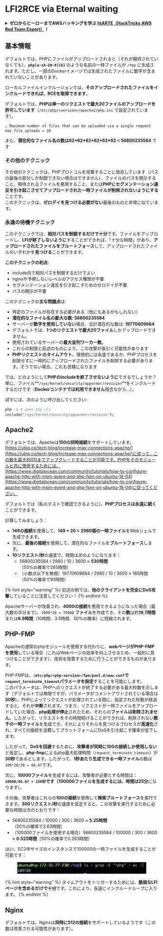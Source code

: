 # LFI2RCE via Eternal waiting

<details>

<summary><strong>ゼロからヒーローまでAWSハッキングを学ぶ</strong> <a href="https://training.hacktricks.xyz/courses/arte"><strong>htARTE（HackTricks AWS Red Team Expert）</strong></a><strong>！</strong></summary>

HackTricks をサポートする他の方法:

* **HackTricks で企業を宣伝したい** または **HackTricks をPDFでダウンロードしたい** 場合は [**SUBSCRIPTION PLANS**](https://github.com/sponsors/carlospolop) をチェックしてください！
* [**公式PEASS＆HackTricksのグッズ**](https://peass.creator-spring.com)を入手する
* [**The PEASS Family**](https://opensea.io/collection/the-peass-family)を発見し、独占的な [**NFTs**](https://opensea.io/collection/the-peass-family) のコレクションを見つける
* **💬 [**Discordグループ**](https://discord.gg/hRep4RUj7f) に参加するか、[**telegramグループ**](https://t.me/peass) に参加するか、**Twitter** 🐦 [**@carlospolopm**](https://twitter.com/hacktricks\_live) をフォローする。
* **ハッキングテクニックを共有するために、PRを** [**HackTricks**](https://github.com/carlospolop/hacktricks) **と** [**HackTricks Cloud**](https://github.com/carlospolop/hacktricks-cloud) **のGitHubリポジトリに提出してください。**

</details>

## 基本情報

デフォルトでは、PHPにファイルがアップロードされると（それが期待されていなくても）、**`php[a-zA-Z0-9]{6}`** のような名前の一時ファイルが `/tmp` に生成されます。ただし、一部のDockerイメージでは生成されたファイルに数字が含まれていないことがあります。

ローカルファイルインクルージョンでは、**そのアップロードされたファイルをインクルードできれば、RCEを取得できます**。

デフォルトでは、**PHPは単一のリクエストで最大20ファイルのアップロードを許可しています**（`/etc/php/<version>/apache2/php.ini` で設定されています）。
```
; Maximum number of files that can be uploaded via a single request
max_file_uploads = 20
```
また、**潜在的なファイル名の数は62\*62\*62\*62\*62\*62 = 56800235584** です

### その他のテクニック

その他のテクニックは、PHPプロトコルを攻撃することに依存しています（パスの最後の部分しか制御できない場合はできません）、ファイルのパスを開示すること、期待されるファイルを悪用すること、または**PHPにセグメンテーション違反を引き起こさせてアップロードされた一時ファイルが削除されないようにする**ことです。\
このテクニックは、**ゼロデイを見つける必要がない**最後のものと非常に似ています。

### 永遠の待機テクニック

このテクニックでは、**相対パスを制御するだけで十分**です。ファイルをアップロードし、**LFIが終了しないように**することができれば、「十分な時間」があり、**アップロードされたファイルをブルートフォース**して、アップロードされたファイルのいずれかを**見つける**ことができます。

**このテクニックの利点**:

- include内で相対パスを制御するだけでよい
- nginxや予期しないレベルのアクセス権限が不要
- セグメンテーション違反を引き起こすためのゼロデイが不要
- パスの開示が不要

このテクニックの**主な問題点**は:

- 特定のファイルが存在する必要がある（他にもあるかもしれない）
- **潜在的なファイル名の膨大な数: 56800235584**
- サーバーが**数字を使用していない**場合、合計潜在的な数は: **19770609664**
- デフォルトでは、**1つのリクエストで最大20ファイル**しかアップロードできません。
- 使用されているサーバーの**最大並列ワーカー数**。
- これらの制限と前述のものにより、この攻撃が長引く可能性があります
- **PHPリクエストのタイムアウト**。理想的には永遠であるか、PHPプロセスを削除せずに一時的にアップロードされたファイルを削除する必要があります。そうでない場合、これも苦痛になります

では、どのようにして**PHPのincludeを終了させないように**できるでしょうか？単に、ファイル**`/sys/kernel/security/apparmor/revision`**をインクルードするだけです（**Dockerコンテナでは利用できません**残念ながら...）。

試すには、次のように呼び出してください:
```bash
php -a # open php cli
include("/sys/kernel/security/apparmor/revision");
```
## Apache2

デフォルトでは、Apacheは**150の同時接続**をサポートしています。[https://ubiq.co/tech-blog/increase-max-connections-apache/](https://ubiq.co/tech-blog/increase-max-connections-apache/)に従って、この数を最大8000までアップグレードすることが可能です。PHPをそのモジュールと共に使用するためには、[https://www.digitalocean.com/community/tutorials/how-to-configure-apache-http-with-mpm-event-and-php-fpm-on-ubuntu-18-04](https://www.digitalocean.com/community/tutorials/how-to-configure-apache-http-with-mpm-event-and-php-fpm-on-ubuntu-18-04)に従ってください。

デフォルトでは（私のテストで確認できるように）、**PHPプロセスは永遠に続く**ことができます。

計算してみましょう：

- **149の接続**を使用して、**149 \* 20 = 2980個の一時ファイル**をWebシェルで生成できます。
- 次に、**最後の接続**を使用して、潜在的なファイルを**ブルートフォース**します。
- **10リクエスト/秒**の速度で、時間は次のようになります：
  - 56800235584 / 2980 / 10 / 3600 ≈ **530時間**（50%の確率で265時間）
  - （小数点以下を無視）19770609664 / 2980 / 10 / 3600 ≈ 185時間（50%の確率で93時間）

{% hint style="warning" %}
前述の例では、**他のクライアントを完全にDoS攻撃**していることに注意してください！
{% endhint %}

Apacheサーバーが改善され、**4000の接続**を悪用できるようになった場合（最大数の半分まで）、`3999*20 = 79980` **ファイル**を作成でき、その**数**は約**19.7時間**または**6.9時間**（10時間、3.5時間、50%の確率）に短縮されます。

## PHP-FMP

Apacheの通常のphpモジュールを使用する代わりに、**webページがPHP-FMPを使用**している場合（これはWebページの効率を向上させるため、一般的に見つけることができます）、技術を改善するために行うことができるものがあります。

PHP-FMPは、**`/etc/php/<php-version>/fpm/pool.d/www.conf`**で**`request_terminate_timeout`**パラメータを**設定**することを可能にします。\
このパラメータは、PHPへのリクエストが終了する必要がある最大秒数を示します（デフォルトでは無限ですが、パラメータがコメントアウトされている場合は**30秒**）。PHPによってリクエストが処理されている間に、指定された秒数が経過すると、それが**中断**されます。つまり、リクエストが一時ファイルをアップロードしていた場合、**php処理が停止**されたため、それらの**ファイルは削除されません**。したがって、リクエストをその時間続けることができれば、削除されない**数千の一時ファイル**を生成でき、それによりそれらを見つけるプロセスが**高速化**され、すべての接続を消費してプラットフォームにDoSを引き起こす確率が低下します。

したがって、**DoSを回避**するために、**攻撃者が同時に100の接続しか使用しない**と仮定し、**php-fmp**によるphp最大処理時間（`request_terminate_timeout`）が**30秒**であるとします。したがって、**1秒あたり生成できる一時ファイル**の数は`100*20/30 = 66.67`です。

次に、**10000ファイル**を生成するには、攻撃者が必要とする時間は：**`10000/66.67 = 150秒`**です（**100000ファイル**を生成するには、時間は**25分**になります）。

その後、攻撃者はこれらの**100の接続**を使用して**検索ブルートフォース**を実行できます。**300リクエスト/秒**の速度を仮定すると、この攻撃を実行するために必要な時間は次のとおりです：

- 56800235584 / 10000 / 300 / 3600 ≈ **5.25時間**（50%の確率で2.63時間）
- （100000ファイルを使用する場合）56800235584 / 100000 / 300 / 3600 ≈ **0.525時間**（50%の確率で0.263時間）

はい、EC2中サイズのインスタンスで100000の一時ファイルを生成することが可能です：

<figure><img src="../../.gitbook/assets/image (240).png" alt=""><figcaption></figcaption></figure>

{% hint style="warning" %}
タイムアウトをトリガーするためには、**脆弱なLFIページを含めるだけで十分**です。これにより、永遠にインクルードループに入ります。
{% endhint %}

## Nginx

デフォルトでは、Nginxは**同時に512の接続**をサポートしているようです（この数は改善される可能性があります）。
